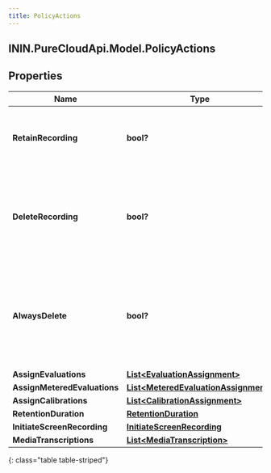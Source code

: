 ```yaml
---
title: PolicyActions
---
```

## ININ.PureCloudApi.Model.PolicyActions

## Properties

|Name | Type | Description | Notes|
|------------ | ------------- | ------------- | -------------|
| **RetainRecording** | **bool?** | true to retain the recording associated with the conversation. Default = true | [optional] |
| **DeleteRecording** | **bool?** | true to delete the recording associated with the conversation. If retainRecording = true, this will be ignored. Default = false | [optional] |
| **AlwaysDelete** | **bool?** | true to delete the recording associated with the conversation regardless of the values of retainRecording or deleteRecording. Default = false | [optional] |
| **AssignEvaluations** | [**List&lt;EvaluationAssignment&gt;**](EvaluationAssignment.html) |  | [optional] |
| **AssignMeteredEvaluations** | [**List&lt;MeteredEvaluationAssignment&gt;**](MeteredEvaluationAssignment.html) |  | [optional] |
| **AssignCalibrations** | [**List&lt;CalibrationAssignment&gt;**](CalibrationAssignment.html) |  | [optional] |
| **RetentionDuration** | [**RetentionDuration**](RetentionDuration.html) |  | [optional] |
| **InitiateScreenRecording** | [**InitiateScreenRecording**](InitiateScreenRecording.html) |  | [optional] |
| **MediaTranscriptions** | [**List&lt;MediaTranscription&gt;**](MediaTranscription.html) |  | [optional] |
{: class="table table-striped"}


